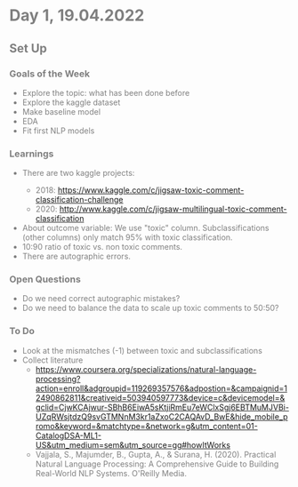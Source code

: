 <span style="color:grey">

# Day 1, 19.04.2022

## Set Up

### Goals of the Week
* Explore the topic: what has been done before
* Explore the kaggle dataset
* Make baseline model
* EDA
* Fit first NLP models

### Learnings
* <span style="color:grey"> There are two kaggle projects:
    * 2018: https://www.kaggle.com/c/jigsaw-toxic-comment-classification-challenge
    * 2020: http://www.kaggle.com/c/jigsaw-multilingual-toxic-comment-classification
* About outcome variable: We use "toxic" column. Subclassifications (other columns) only match 95% with toxic classification.
* 10:90 ratio of toxic vs. non toxic comments.
* There are autographic errors.

### Open Questions

* Do we need correct autographic mistakes?
* Do we need to balance the data to scale up toxic comments to 50:50?


### To Do
* Look at the mismatches (-1) between toxic and subclassifications
* Collect literature
    * https://www.coursera.org/specializations/natural-language-processing?action=enroll&adgroupid=119269357576&adpostion=&campaignid=12490862811&creativeid=503940597773&device=c&devicemodel=&gclid=CjwKCAjwur-SBhB6EiwA5sKtjiRmEu7eWClxSgj6EBTMuMJVBi-UZqRWsjtdzQ9svGTMNnM3kr1aZxoC2CAQAvD_BwE&hide_mobile_promo&keyword=&matchtype=&network=g&utm_content=01-CatalogDSA-ML1-US&utm_medium=sem&utm_source=gg#howItWorks
    * Vajjala, S., Majumder, B., Gupta, A., & Surana, H. (2020). Practical Natural Language Processing: A Comprehensive Guide to Building Real-World NLP Systems. O'Reilly Media.